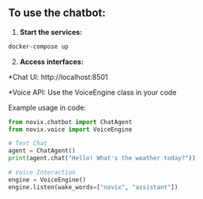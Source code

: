 ## To use the chatbot:

1. **Start the services:**

```bash
docker-compose up
```
2. **Access interfaces:**

*Chat UI: http://localhost:8501

*Voice API: Use the VoiceEngine class in your code

Example usage in code:

```python
from novix.chatbot import ChatAgent
from novix.voice import VoiceEngine

# Text Chat
agent = ChatAgent()
print(agent.chat("Hello! What's the weather today?"))

# Voice Interaction
engine = VoiceEngine()
engine.listen(wake_words=["novix", "assistant"])
```
